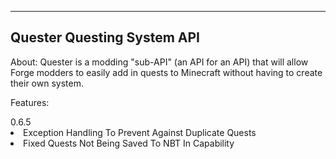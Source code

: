 -----------------------------
Quester Questing System API
-----------------------------
About:
Quester is a modding "sub-API" (an API for an API) that will allow Forge modders to easily add in quests to Minecraft without having to create their own system.

Features:
<td>0.6.5</td>
<li>Exception Handling To Prevent Against Duplicate Quests</li>
<li>Fixed Quests Not Being Saved To NBT In Capability</li>
